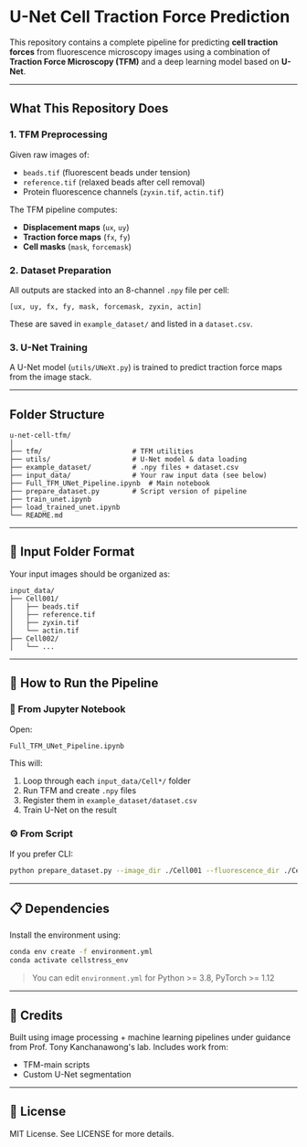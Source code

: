 # U-Net Cell Traction Force Prediction

This repository contains a complete pipeline for predicting **cell traction forces** from fluorescence microscopy images using a combination of **Traction Force Microscopy (TFM)** and a deep learning model based on **U-Net**.

---

## What This Repository Does

### 1. **TFM Preprocessing**
Given raw images of:
- `beads.tif` (fluorescent beads under tension)
- `reference.tif` (relaxed beads after cell removal)
- Protein fluorescence channels (`zyxin.tif`, `actin.tif`)

The TFM pipeline computes:
- **Displacement maps** (`ux`, `uy`)
- **Traction force maps** (`fx`, `fy`)
- **Cell masks** (`mask`, `forcemask`)

### 2. **Dataset Preparation**
All outputs are stacked into an 8-channel `.npy` file per cell:
```
[ux, uy, fx, fy, mask, forcemask, zyxin, actin]
```
These are saved in `example_dataset/` and listed in a `dataset.csv`.

### 3. **U-Net Training**
A U-Net model (`utils/UNeXt.py`) is trained to predict traction force maps from the image stack.

---

## Folder Structure

```
u-net-cell-tfm/
│
├── tfm/                      # TFM utilities
├── utils/                    # U-Net model & data loading
├── example_dataset/          # .npy files + dataset.csv
├── input_data/               # Your raw input data (see below)
├── Full_TFM_UNet_Pipeline.ipynb  # Main notebook
├── prepare_dataset.py        # Script version of pipeline
├── train_unet.ipynb
├── load_trained_unet.ipynb
└── README.md
```

---

## 📁 Input Folder Format

Your input images should be organized as:

```
input_data/
├── Cell001/
│   ├── beads.tif
│   ├── reference.tif
│   ├── zyxin.tif
│   └── actin.tif
├── Cell002/
│   └── ...
```

---

## 🚀 How to Run the Pipeline

### 🧪 From Jupyter Notebook

Open:
```bash
Full_TFM_UNet_Pipeline.ipynb
```

This will:
1. Loop through each `input_data/Cell*/` folder
2. Run TFM and create `.npy` files
3. Register them in `example_dataset/dataset.csv`
4. Train U-Net on the result

### ⚙️ From Script

If you prefer CLI:
```bash
python prepare_dataset.py --image_dir ./Cell001 --fluorescence_dir ./Cell001 --output_dir ./example_dataset
```

---

## 📋 Dependencies

Install the environment using:
```bash
conda env create -f environment.yml
conda activate cellstress_env
```

> You can edit `environment.yml` for Python >= 3.8, PyTorch >= 1.12

---

## 📣 Credits

Built using image processing + machine learning pipelines under guidance from Prof. Tony Kanchanawong's lab. Includes work from:
- TFM-main scripts
- Custom U-Net segmentation

---

## 📌 License
MIT License. See LICENSE for more details.
